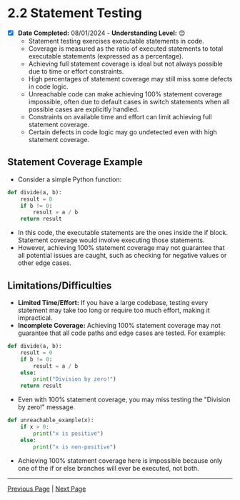 # 2.2 Statement Testing

- [x] **Date Completed:** 08/01/2024 - **Understanding Level:** 😊
  - Statement testing exercises executable statements in code.
  - Coverage is measured as the ratio of executed statements to total executable statements (expressed as a percentage).
  - Achieving full statement coverage is ideal but not always possible due to time or effort constraints.
  - High percentages of statement coverage may still miss some defects in code logic.
  - Unreachable code can make achieving 100% statement coverage impossible, often due to default cases in switch statements when all possible cases are explicitly handled.
  - Constraints on available time and effort can limit achieving full statement coverage.
  - Certain defects in code logic may go undetected even with high statement coverage.

## Statement Coverage Example

- Consider a simple Python function:

```python
def divide(a, b):
    result = 0
    if b != 0:
        result = a / b
    return result
```

- In this code, the executable statements are the ones inside the if block. Statement coverage would involve executing those statements.
- However, achieving 100% statement coverage may not guarantee that all potential issues are caught, such as checking for negative values or other edge cases.

## Limitations/Difficulties

- **Limited Time/Effort:** If you have a large codebase, testing every statement may take too long or require too much effort, making it impractical.
- **Incomplete Coverage:** Achieving 100% statement coverage may not guarantee that all code paths and edge cases are tested. For example:

```python
def divide(a, b):
    result = 0
    if b != 0:
        result = a / b
    else:
        print("Division by zero!")
    return result
```

- Even with 100% statement coverage, you may miss testing the "Division by zero!" message.

```python
def unreachable_example(x):
    if x > 0:
        print("x is positive")
    else:
        print("x is non-positive")
```

- Achieving 100% statement coverage here is impossible because only one of the if or else branches will ever be executed, not both.

---

[Previous Page](2.1-introduction.md) | [Next Page](2.3-decision-testing.md)
